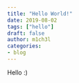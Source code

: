 ```yaml
---
title: "Hello World!"
date: 2019-08-02
tags: ["hello"]
draft: false
author: m1ch3l
categories:
- blog
---
```


Hello :)
